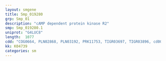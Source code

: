 ```yaml
---
layout: smgene
title: Smp_019280
grp: Smp_01
description: "cAMP dependent protein kinase R2"
smp: Smp_019280.1
uniprot: "G4LUC8"
length:  1077
cdd: "COG0664, PLN02868, PLN03192, PRK11753, TIGR03697, TIGR03896, cd00038, cd12099, cl00047, cl02594, pfam00027, pfam02197, smart00100, smart00394"
kk: K04739
categories: sm
---
```


